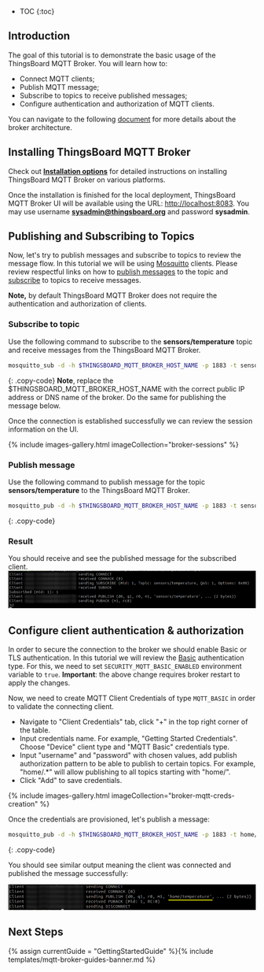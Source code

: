 
* TOC
{:toc}

## Introduction

The goal of this tutorial is to demonstrate the basic usage of the ThingsBoard MQTT Broker. You will learn how to:
* Connect MQTT clients;
* Publish MQTT message;
* Subscribe to topics to receive published messages;
* Configure authentication and authorization of MQTT clients.

You can navigate to the following [document](/docs/mqtt-broker/architecture/) for more details about the broker architecture.

## Installing ThingsBoard MQTT Broker

Check out [**Installation options**](/docs/mqtt-broker/install/installation-options) for detailed instructions on installing ThingsBoard MQTT Broker on various platforms.

Once the installation is finished for the local deployment, ThingsBoard MQTT Broker UI will be available using the URL: [http://localhost:8083](http://localhost:8083). 
You may use username **sysadmin@thingsboard.org** and password **sysadmin**.

## Publishing and Subscribing to Topics

Now, let's try to publish messages and subscribe to topics to review the message flow. In this tutorial we will be using [Mosquitto](https://mosquitto.org/) clients.
Please review respectful links on how to [publish messages](https://mosquitto.org/man/mosquitto_pub-1.html) to the topic 
and [subscribe](https://mosquitto.org/man/mosquitto_sub-1.html) to topics to receive messages.

**Note,** by default ThingsBoard MQTT Broker does not require the authentication and authorization of clients.

### Subscribe to topic

Use the following command to subscribe to the **sensors/temperature** topic and receive messages from the ThingsBoard MQTT Broker.

```bash
mosquitto_sub -d -h $THINGSBOARD_MQTT_BROKER_HOST_NAME -p 1883 -t sensors/temperature -q 1
```
{: .copy-code}
**Note**, replace the $THINGSBOARD_MQTT_BROKER_HOST_NAME with the correct public IP address or DNS name of the broker. Do the same for publishing the message below.

Once the connection is established successfully we can review the session information on the UI.

{% include images-gallery.html imageCollection="broker-sessions" %}

### Publish message

Use the following command to publish message for the topic **sensors/temperature** to the ThingsBoard MQTT Broker.

```bash
mosquitto_pub -d -h $THINGSBOARD_MQTT_BROKER_HOST_NAME -p 1883 -t sensors/temperature -m 32 -q 1
```
{: .copy-code}

### Result

You should receive and see the published message for the subscribed client.
![image](/images/mqtt-broker/getting-started/broker-pub-sub.png)

## Configure client authentication & authorization

In order to secure the connection to the broker we should enable Basic or TLS authentication.
In this tutorial we will review the [Basic](/docs/mqtt-broker/security/) authentication type.
For this, we need to set `SECURITY_MQTT_BASIC_ENABLED` environment variable to `true`.
**Important**: the above change requires broker restart to apply the changes.

Now, we need to create MQTT Client Credentials of type `MQTT_BASIC` in order to validate the connecting client.

* Navigate to "Client Credentials" tab, click "+" in the top right corner of the table.
* Input credentials name. For example, "Getting Started Credentials". Choose "Device" client type and "MQTT Basic" credentials type.
* Input "username" and "password" with chosen values, add publish authorization pattern to be able to publish to certain topics. For example, "home/.*" will allow publishing to all topics starting with "home/".
* Click "Add" to save credentials.

{% include images-gallery.html imageCollection="broker-mqtt-creds-creation" %}

Once the credentials are provisioned, let's publish a message:

```bash
mosquitto_pub -d -h $THINGSBOARD_MQTT_BROKER_HOST_NAME -p 1883 -t home/temperature -m 32 -q 1 -u username -P password
```
{: .copy-code}

You should see similar output meaning the client was connected and published the message successfully:

![image](/images/mqtt-broker/getting-started/publish-with-auth.png)

## Next Steps

{% assign currentGuide = "GettingStartedGuide" %}{% include templates/mqtt-broker-guides-banner.md %}